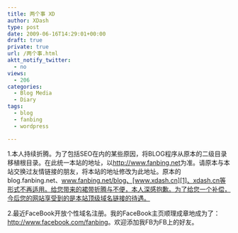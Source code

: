 ```yaml
---
title: 两个事 XD
author: XDash
type: post
date: 2009-06-16T14:29:01+00:00
draft: true
private: true
url: /两个事.html
aktt_notify_twitter:
  - no
views:
  - 206
categories:
  - Blog Media
  - Diary
tags:
  - blog
  - fanbing
  - wordpress

---
```

1.本人持续折腾。为了包括SEO在内的某些原因，将BLOG程序从原本的二级目录移植根目录。在此统一本站的地址，以<a href="http://www.fanbing.net" target="_blank">http://www.fanbing.net</a>为准。请原本与本站交换过友情链接的朋友，将本站的地址修改为此地址。原本的blog.fanbing.net、www.fanbing.net/blog、[www.xdash.cn][1]、xdash.cn等形式不再适用。给您带来的裙带折腾与不便，本人深感抱歉。为了给您一个补偿，今后您的网站享受到的是本站顶级域名链接的待遇。

2.最近FaceBook开放个性域名注册。我的FaceBook主页顺理成章地成为了：<http://www.facebook.com/fanbing>。欢迎添加我FB为FB上的好友。

 [1]: http://www.xdash.cn